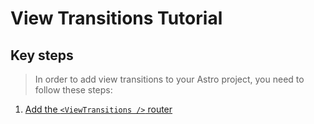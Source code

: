 # View Transitions Tutorial

## Key steps

>In order to add view transitions to your Astro project, you need to follow these steps:

1. [Add the `<ViewTransitions />` router](https://docs.astro.build/en/tutorials/add-view-transitions/#add-the-viewtransitions--router:~:text=the%20Preact%20integration.-,Add%20the%20%3CViewTransitions%20/%3E%20router,-Section%20titled%20Add)
